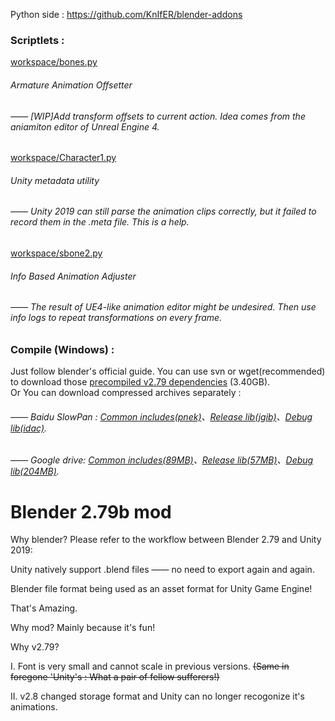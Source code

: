 Python side : https://github.com/KnIfER/blender-addons

### Scriptlets :   
[workspace/bones.py](https://github.com/KnIfER/KnIlender/blob/blender-v2.79b-release/release/scripts/workspace/bones.py)  
###### Armature Animation Offsetter
######  ——  [WIP]Add transform offsets to current action. Idea comes from the aniamiton editor of Unreal Engine 4.

[workspace/Character1.py](https://github.com/KnIfER/KnIlender/blob/blender-v2.79b-release/release/scripts/workspace/Character1.py)
###### Unity metadata utility
###### ——  Unity 2019 can still parse the animation clips correctly, but it failed to record them in the .meta file. This is a help.

[workspace/sbone2.py](https://github.com/KnIfER/KnIlender/blob/blender-v2.79b-release/release/scripts/workspace/sbone2.py)
###### Info Based Animation Adjuster
###### ——  The result of UE4-like animation editor might be undesired. Then use info logs to repeat transformations on every frame.

### Compile (Windows) : 
Just follow blender's official guide. You can use svn or wget(recommended) to download those [precompiled v2.79 dependencies](https://svn.blender.org/svnroot/bf-blender/tags/blender-2.79a-release/lib/win64_vc14/) (3.40GB).  
Or You can download compressed archives separately : 
###### ——  Baidu SlowPan : [Common includes(pnek)](https://pan.baidu.com/s/1Pg_Bn0EbzB_2D7DLwdZ-Og)、[Release lib(jgib)](https://pan.baidu.com/s/1whwUdrLd_t-TW3rH_r0LoQ)、[Debug lib(idac)](https://pan.baidu.com/s/1y1gJJLfPzurR5i31LZe5Hw).
###### ——  Google drive: [Common includes(89MB)](https://drive.google.com/open?id=1MVy-N9iybt1xj45RtlZ24cbUU7JIM_v8)、[Release lib(57MB)](https://drive.google.com/open?id=1k7YCAEKybraIQtmODdZz5H1C6zDJf-7w)、[Debug lib(204MB)](https://drive.google.com/open?id=1p1XbkcU1z69emXkw0O5CygDPmZrFDeHN).

# Blender 2.79b mod

Why blender? Please refer to the workflow between Blender 2.79 and Unity 2019:

Unity natively support .blend files —— no need to export again and again. 

Blender file format being used as an asset format for Unity Game Engine! 

That's Amazing.  

Why mod? Mainly because it's fun!  

Why v2.79?  

I. Font is very small and cannot scale in previous versions. ~~(Same in foregone 'Unity's : What a pair of fellow sufferers!)~~  

II. v2.8 changed storage format and Unity can no longer recogonize it's animations.

